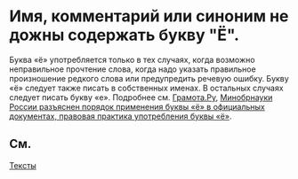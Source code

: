 # Имя, комментарий или синоним не дожны содержать букву "Ё".


Буква «ё» употребляется только в тех случаях, когда возможно неправильное прочтение слова, когда надо указать правильное произношение редкого слова или предупредить речевую ошибку. 
Букву «ё» следует также писать в собственных именах. 
В остальных случаях следует писать букву «е». Подробнее см. [Грамота.Ру](http://www.gramota.ru/class/istiny/istiny_7_jo/), [Минобрнауки России разъяснен порядок применения буквы «ё» в официальных документах, правовая практика употребления буквы «ё»](http://www.consultant.ru/law/hotdocs/22855.html).

## См.

[Тексты](https://its.1c.ru/db/v8std#content:598:hdoc)
